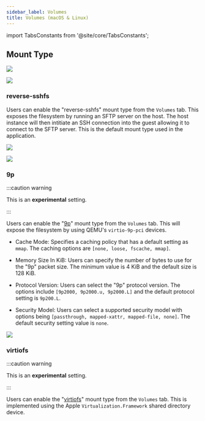 ```yaml
---
sidebar_label: Volumes
title: Volumes (macOS & Linux)
---
```


<head>
  <link rel="canonical" href="https://docs.rancherdesktop.io/ui/preferences/virtual-machine/volumes"/>
</head>

import TabsConstants from '@site/core/TabsConstants';

## Mount Type

<Tabs groupId="os">
<TabItem value="macOS">

![](https://suse-rancher-media.s3.amazonaws.com/desktop/v1.9/preferences/macOS_virtualMachine_tabVolumes.png)

</TabItem>
<TabItem value="Linux">

![](https://suse-rancher-media.s3.amazonaws.com/desktop/v1.9/preferences/Linux_virtualMachine_tabVolumes.png)

</TabItem>
</Tabs>

### reverse-sshfs

Users can enable the "reverse-sshfs" mount type from the `Volumes` tab. This exposes the filesystem by running an SFTP server on the host. The host instance will then intitiate an SSH connection into the guest allowing it to connect to the SFTP server. This is the default mount type used in the application.

<Tabs groupId="os">
<TabItem value="macOS">

![](https://suse-rancher-media.s3.amazonaws.com/desktop/v1.9/preferences/macOS_virtualMachine_tabVolumes_9P.png)

</TabItem>
<TabItem value="Linux">

![](https://suse-rancher-media.s3.amazonaws.com/desktop/v1.9/preferences/Linux_virtualMachine_tabVolumes_9P.png)

</TabItem>
</Tabs>

### 9p

:::caution warning

This is an **experimental** setting.

:::

Users can enable the "[9p](https://www.kernel.org/doc/Documentation/filesystems/9p.txt)" mount type from the `Volumes` tab. This will expose the filesystem by using QEMU's `virtio-9p-pci` devices.

* Cache Mode:
Specifies a caching policy that has a default setting as `mmap`. The caching options are `[none, loose, fscache, mmap]`.

* Memory Size In KiB:
Users can specify the number of bytes to use for the "9p" packet size. The minimum value is 4 KiB and the default size is 128 KiB.

* Protocol Version:
Users can select the "9p" protocol version. The options include `[9p2000, 9p2000.u, 9p2000.L]` and the default protocol setting is `9p200.L`.

* Security Model:
Users can select a supported security model with options being `[passthrough, mapped-xattr, mapped-file, none]`. The default security setting value is `none`.

<Tabs groupId="os">
<TabItem value="macOS">

![](https://suse-rancher-media.s3.amazonaws.com/desktop/v1.9/preferences/macOS_virtualMachine_tabVolumes_virtiofs.png)

</TabItem>
</Tabs>

### virtiofs

:::caution warning

This is an **experimental** setting.

:::

Users can enable the "[virtiofs](https://virtio-fs.gitlab.io/)" mount type from the `Volumes` tab. This is implemented using the Apple `Virtualization.Framework` shared directory device.
